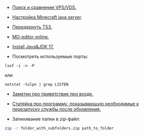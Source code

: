 - [Поиск и сравнение VPS/VDS.](https://poiskvps.ru/)

- [Настройка Minecraft java server](https://www.hostinger.com/tutorials/how-to-setup-minecraft-server).

- [Передернуть TS3.](https://myteamspeak.ru/threads/kak-mozhno-vosstanovit-token-i-parol-serveradmin.159/)

- [MD-editor online.](https://pandao.github.io/editor.md/en.html)

- [Install Java&JDK 17.](https://techviewleo.com/install-java-openjdk-on-ubuntu-linux/)

- Посмотреть используемые порты:
```
lsof -i -n -P
```

или 

```
netstat -tulpn | grep LISTEN
```


- [Заметки про приветствие при входе.](https://habr.com/ru/articles/529746/)


- [Статейка про программу, показывающую необходимые к перезапуску службы после обновления.](https://zalinux.ru/?p=5408)

- Запихивание папки в zip-файл:
```bash
zip -r folder_with_subfolders.zip path_to_folder
```
